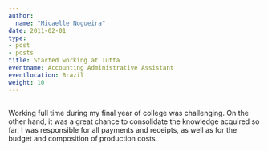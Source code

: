 ```yaml
---
author:
  name: "Micaelle Nogueira"
date: 2011-02-01
type:
- post
- posts
title: Started working at Tutta
eventname: Accounting Administrative Assistant
eventlocation: Brazil
weight: 10
---
```


## 

Working full time during my final year of college was challenging. On the other hand, it was a great chance to consolidate the knowledge acquired so far. I was responsible for all payments and receipts, as well as for the budget and composition of production costs.